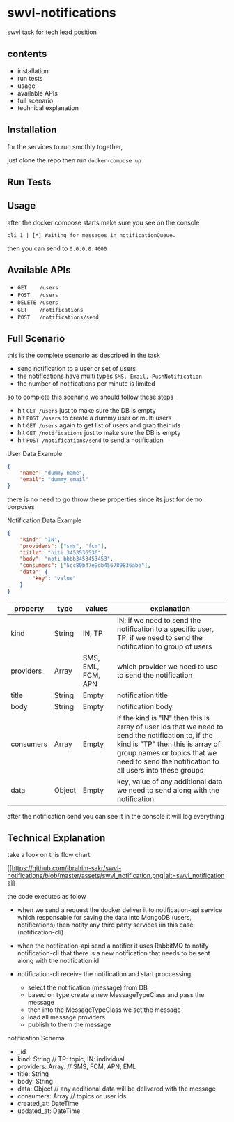 # swvl-notifications
swvl task for tech lead position

## contents
- installation
- run tests
- usage
- available APIs
- full scenario
- technical explanation

## Installation
for the services to run smothly together,

just clone the repo then run `docker-compose up`

## Run Tests

## Usage

after the docker compose starts make sure you see on the console

`cli_1 | [*] Waiting for messages in notificationQueue.`

then you can send to `0.0.0.0:4000`

## Available APIs

- `GET    /users`
- `POST   /users`
- `DELETE /users`
- `GET    /notifications`
- `POST   /notifications/send`

## Full Scenario

this is the complete scenario as descriped in the task

- send notification to a user or set of users
- the notifications have multi types `SMS, Email, PushNotification`
- the number of notifications per minute is limited

so to complete this scenario we should follow these steps

- hit `GET /users` just to make sure the DB is empty
- hit `POST /users` to create a dummy user or multi users
- hit `GET /users` again to get list of users and grab their ids
- hit `GET /notifications` just to make sure the DB is empty
- hit `POST /notifications/send` to send a notification

User Data Example
```json
{
    "name": "dummy name",
    "email": "dummy email"
}
```
there is no need to go throw these properties since its just for demo porposes

Notification Data Example
```json
{
    "kind": "IN",
    "providers": ["sms", "fcm"],
    "title": "niti 3453536536",
    "body": "noti bbbb3453453453",
    "consumers": ["5cc80b47e9db456789836abe"],
    "data": {
        "key": "value"
    }
}
```
| property  	| type   	| values             	| explanation                                                                                                                                                                                                                      	|
|-----------	|--------	|--------------------	|----------------------------------------------------------------------------------------------------------------------------------------------------------------------------------------------------------------------------------	|
| kind      	| String 	| IN, TP             	| IN: if we need to send the notification to a specific user, TP: if we need to send the notification to group of users                                                                                                           	|
| providers 	| Array  	| SMS, EML, FCM, APN 	| which provider we need to use to send the notification                                                                                                                                                                           	|
| title     	| String 	| Empty              	| notification title                                                                                                                                                                                                               	|
| body      	| String 	| Empty              	| notification body                                                                                                                                                                                                                	|
| consumers 	| Array  	| Empty              	| if the kind is "IN" then this is array of user ids that we need to send the notification to, if the kind is "TP" then this is array of group names or topics that we need to send the notification to all users into these groups 	|
| data      	| Object 	| Empty              	| key, value of any additional data we need to send along with the notification                                                                                                                                                    	|

after the notification send you can see it in the console it will log everything

## Technical Explanation

take a look on this flow chart

[[https://github.com/ibrahim-sakr/swvl-notifications/blob/master/assets/swvl_notification.png|alt=swvl_notifications]]

the code executes as folow

- when we send a request the docker deliver it to notification-api service which responsable for saving the data into MongoDB (users, notifications) then notify any third party services iin this case (notification-cli)

- when the notification-api send a notifier it uses RabbitMQ to notify notification-cli that there is a new notification that needs to be sent along with the notification id

- notification-cli receive the notification and start proccessing
    - select the notification (message) from DB
    - based on type create a new MessageTypeClass and pass the message
    - then into the MessageTypeClass we set the message
    - load all message providers
    - publish to them the message

notification Schema
- _id
- kind: String          // TP: topic, IN: individual
- providers: Array.     // SMS, FCM, APN, EML
- title: String
- body: String
- data: Object          // any additional data will be delivered with the message
- consumers: Array      // topics or user ids
- created_at: DateTime
- updated_at: DateTime
